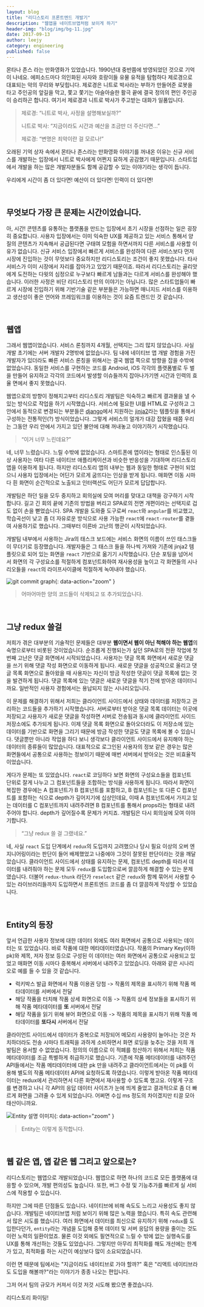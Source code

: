 ```yaml
---
layout: blog
title: "리디스토리 프론트엔드 개발기"
description: "웹앱을 네이트브앱처럼 보이게 하기"
header-img: "blog/img/bg-11.jpg"
date: 2017-09-13
author: leejy
category: engineering
published: false
---
```



몬타나 존스 라는 만화영화가 있었습니다. 1990년대 중반쯤에 방영되었던 것으로 기억이 나네요. 에피소드마다 의인화된 사자와 호랑이들 유물 유적을 탐험하다 제로경으로 대표되는 악의 무리와 부딪힙니다. 제로경은 니트로 박사라는 부하가 만들어준 로봇을 타고 주인공의 앞길을 막고, 쫓고 쫓기는 아슬아슬한 활극 끝에 결국 정의의 편인 주인공이 승리하곤 합니다. 여기서 제로경과 니트로 박사가 주고받는 대화가 일품입니다. 

> 제로경: “니트로 박사, 사정을 설명해보실까?” 
>
> 니트로 박사: “지금이라도 시간과 예산을 조금만 더 주신다면…” 
>
> 제로경: “변명은 죄악이란 걸 모르나!” 

오래된 기억 상자 속에서 몬타나 존스라는 만화영화 이야기를 꺼내온 이유는 신규 서비스를 개발하는 입장에서 니트로 박사에게 어쩐지 묘하게 공감했기 때문입니다. 스타트업에서 개발을 하는 많은 개발자분들도 함께 공감할 수 있는 이야기라는 생각이 듭니다. 

우리에게 시간이 좀 더 있다면! 예산이 더 있다면! 인력이 더 있다면! 

<br>

## 무엇보다 가장 큰 문제는 시간이었습니다. 
아, 시간! 콘텐츠를 유통하는 플랫폼을 만드는 입장에서 초기 시장을 선점하는 일은 굉장히 중요합니다. 사용자 입장에서는 이미 익숙한 UX를 제공하고 있는 서비스 통해서 양질의 콘텐츠가 지속해서 공급된다면 구태여 모험을 하면서까지 다른 서비스를 사용할 이유가 없습니다. 신규 서비스 입장에서 빠르게 서비스를 완성하여 다른 서비스보다 먼저 시장에 진입하는 것이 무엇보다 중요하지만 리디스토리는 조건이 좋지 못했습니다. 타사 서비스가 이미 시장에서 자리를 잡아가고 있었기 때문이죠. 따라서 리디스토리는 골리앗에게 도전하는 다윗의 심정으로 누구보다 빠르게 남들과는 다르게 서비스를 완성해야 했습니다. 이러한 사정은 비단 리디스토리 만의 이야기는 아닙니다. 많은 스타트업들이 빠르게 시장에 진입하기 위해 기반기술 같은 부분들은 가능하면 매니지드 서비스를 이용하고 생산성이 좋은 언어와 프레임워크를 이용하는 것이 요즘 트렌드인 것 같습니다. 

<br>

## 웹앱 
그래서 웹앱이었습니다. 서비스 론칭까지 4개월, 선택지는 그리 많지 않았습니다. 사실 개발 초기에는 서버 개발자 2명밖에 없었습니다. 팀 내에 네이티브 앱 개발 경험을 가진 개발자가 있더라도 빠른 서비스 론칭을 위해서는 결국 웹앱 쪽으로 방향을 잡을 수밖에 없었습니다. 동일한 서비스를 구현하는 코드를 Android, iOS 각각의 플랫폼별로 두 벌을 만들어 유지하고 각각의 코드에서 발생할 이슈들까지 잡아나가기엔 시간과 인력의 효율 면에서 좋지 못했습니다.

웹앱으로의 방향이 정해지고부터 리디스토리 개발팀은 익숙하고 빠르게 결과물을 낼 수 있는 방식으로 작업을 하기 시작했습니다. 서비스에 필요한 UI를 HTML로 구성하고 그 안에서 동적으로 변경되는 부분들은 [django](https://www.djangoproject.com/)에서 지원하는 [jinja2](http://jinja.pocoo.org/)라는 템플릿을 통해서 구성하는 전통적인(?) 방식이었습니다. 그렇게 서비스의 얼개가 대강 잡혔을 때쯤 우리는 그동안 우리 안에서 가지고 있던 불안에 대해 꺼내놓고 이야기하기 시작했습니다. 

> “이거 너무 느린데요?” 

네, 너무 느렸습니다. 느릴 수밖에 없었습니다. 스마트폰에 앱이라는 형태로 인스톨된 이상 사용자는 여타 다른 네이티브 애플리케이션과 비슷한 반응성을 기대하며 리디스토리 앱을 이용하게 됩니다. 하지만 리디스토리 앱의 내부는 웹과 동일한 형태로 구현이 되었으니 사용자 입장에서는 어딘가 모르게 굼뜨다는 인상을 받게 됩니다. 매화면 이동 시마다 흰 화면이 순간적으로 노출되고 인터랙션도 어딘가 모르게 답답합니다. 

개발팀은 하던 일을 모두 중지하고 회의실에 모여 머리를 맞대고 대책을 강구하기 시작합니다. 길고 긴 회의 끝에 기존의 방법을 버리고 SPA로의 전면 개편이라는 선택지로 겁도 없이 손을 뻗었습니다. SPA 개발을 도와줄 도구로써 `react`와 `angular`를 비교했고, 학습곡선이 낮고 좀 더 자유로운 방식으로 사용 가능한 `react`에 `react-router`를 곁들여 사용하기로 했습니다. 그때부터 이른바 고난의 행군이 시작되었습니다. 

개발팀 내부에서 사용하는 Jira의 태스크 보드에는 서비스 화면의 이름이 쓰인 태스크들이 무더기로 등장했습니다. 개발자들은 그 태스크 들을 하나씩 가져와 기존에 jinja2 템플릿으로 되어 있는 화면을 `react` 기반으로 옮기기 시작했습니다. 단순 포팅을 넘어서서 화면의 각 구성요소를 적절하게 컴포넌트화하여 재사용성을 높이고 각 화면들의 시나리오들을 `react`의 라이프사이클에 적절하게 녹여내야 했습니다.

![git commit graph](/blog/img/2017-09-13/code_deleted_added.png){: data-action="zoom" }
> 어마어마한 양의 코드들이 삭제되고 또 추가되었습니다. 

<br>

## 그냥 redux 쓸걸 
저희가 겪은 대부분의 기술적인 문제들은 대부분 **웹이면서 웹이 아닌 척해야 하는 웹앱**의 숙명으로부터 비롯된 것이었습니다. 순조롭게 진행되는가 싶던 SPA로의 전환 작업에 첫 번째 고난은 댓글 화면에서 시작되었습니다. 사용자는 댓글 목록 화면에서 새로운 댓글을 쓰기 위해 댓글 작성 화면으로 이동하게 됩니다. 새로운 댓글을 성공적으로 올리고 댓글 목록 화면으로 돌아왔을 때 사용자는 자신이 방금 작성한 댓글이 댓글 목록에 없는 것을 발견하게 됩니다. 댓글 목록에 있는 댓글은 새로운 댓글을 적기 전에 받아온 데이터니까요. 일반적인 사용자 경험에서는 용납되지 않는 시나리오입니다. 

이 문제를 해결하기 위해서 저희는 클라이언트 사이드에서 상태와 데이터를 저장하고 관리하는 코드들을 추가하기 시작했습니다. 서버로부터 받아온 댓글 목록 데이터는 이곳에 저장되고 사용자가 새로운 댓글을 작성하면 서버로 전송됨과 동시에 클라이언트 사이드 저장소에도 추가되게 됩니다. 이제 댓글 목록 화면으로 돌아오더라도 이 저장소에 있는 데이터를 기반으로 화면을 그리기 때문에 방금 작성한 댓글도 댓글 목록에 볼 수 있습니다. 댓글뿐만 아니라 작업을 하다 보니 생각보다 클라이언트 사이드에서 유지해야 하는 데이터의 종류들이 많았습니다. 대표적으로 로그인된 사용자의 정보 같은 경우는 많은 화면들에서 공통으로 사용하는 정보이기 때문에 매번 서버에서 받아오는 것은 비효율적이었습니다. 

게다가 문제는 또 있었습니다. `react`로 코딩하다 보면 화면의 구성요소들을 컴포넌트 단위로 잘게 나누고 그 컴포넌트들을 조합하는 방식을 사용하게 됩니다. 따라서 화면이 복잡한 경우에는 A 컴포넌트가 B 컴포넌트를 포함하고, B 컴포넌트는 또 다른 C 컴포넌트를 포함하는 식으로 depth가 깊어지기에 십상인데요, 이때 A 컴포넌트에서 가지고 있는 데이터를 C 컴포넌트까지 내려주려면 B 컴포넌트를 통해서 props라는 형태로 내려주어야 합니다. depth가 깊어질수록 문제가 커지죠. 개발팀은 다시 회의실에 모여 이야기합니다. 

> “그냥 redux 쓸 걸 그랬네요.” 

네, 사실 `react` 도입 단계에서 `redux`의 도입까지 고려했으나 당시 필요 이상의 오버 엔지니어링이라는 판단이 들어 배제했었고 나중에야 그것이 잘못된 판단이라는 것을 깨달았습니다. 클라이언트 사이드에서 상태를 유지하는 문제, 컴포넌트 depth를 따라서 데이터를 내려줘야 하는 문제 모두 `redux`를 도입함으로써 깔끔하게 해결할 수 있는 문제였습니다. 더불어 `redux-thunk` 라던가 `reselect` 같은 `redux`와 함께 묶어서 사용할 수 있는 라이브러리들까지 도입하면서 프론트엔드 코드를 좀 더 깔끔하게 작성할 수 있었습니다. 

<br>

## Entity의 등장 
앞서 언급한 사용자 정보에 대한 데이터 외에도 여러 화면에서 공통으로 사용되는 데이터는 또 있었습니다. 바로 작품에 대한 메타데이터였습니다. 작품의 Primary Key(이하 pk)와 제목, 저자 정보 등으로 구성된 이 데이터는 여러 화면에서 공통으로 사용되고 있었고 매화면 이동 시마다 중복해서 서버에서 내려주고 있었습니다. 아래와 같은 시나리오로 예를 들 수 있을 것 같습니다.

- 럭키박스 발급 화면에서 작품 이용권 당첨 -> 작품의 제목을 표시하기 위해 작품 메타데이터를 서버에서 전달 
- 해당 작품을 터치해 작품 상세 화면으로 이동 -> 작품의 상세 정보들을 표시하기 위해 작품 메타데이터를 **또** 서버에서 전달 
- 해당 작품을 읽기 위해 뷰어 화면으로 이동 -> 작품의 제목을 표시하기 위해 작품 메타데이터를 **또다시** 서버에서 전달 

클라이언트 사이드에서 데이터가 중복으로 저장되어 메모리 사용량이 늘어나는 것은 차치하더라도 전송 시마다 트래픽을 과하게 소비하면서 화면 로딩을 늦추는 것을 저희 개발팀은 용서할 수 없었습니다. 
정의의 이름으로 이 적폐를 청산하기 위해서 저희는 작품 메타데이터를 조금 특별하게 취급하기로 했습니다. 기존에 작품 메타데이터를 내려주던 API들에서는 작품 메타데이터에 대한 pk 만을 내려주고 클라이언트에서는 이 pk를 이용해 별도의 작품 메타데이터 API에 요청하도록 하였습니다. 
이렇게 받아온 작품 메타데이터는 redux에서 관리하면서 다른 화면에서 재사용할 수 있도록 했고요. 이렇게 구조를 변경하고 나니 각 API의 응답 데이터 사이즈가 눈에 띄게 줄었고 결과적으로 좀 더 빠르게 화면을 그려줄 수 있게 되었습니다. 어쩌면 수십 ms 정도의 차이겠지만 티끌 모아 태산이니까요. 

![Entity 설명 이미지](/blog/img/2017-09-13/entity.png){: data-action="zoom" } 
> Entity는 이렇게 동작합니다.

<br>

## 웹 같은 앱, 앱 같은 웹 그리고 앞으로는? 
리디스토리는 웹앱으로 개발되었습니다. 웹앱으로 하면 하나의 코드로 모든 플랫폼에 대응할 수 있으며, 개발 편의성도 높습니다. 또한, 버그 수정 및 기능추가를 빠르게 실 서비스에 적용할 수 있습니다. 

하지만 그에 따른 단점들도 있습니다. 네이티브에 비해 속도도 느리고 사용성도 좋지 않습니다. 
개발팀은 네이티브앱 처럼 보이기 위해 많은 노력을 했습니다. 특히 속도 관련해서 많은 시도를 했습니다. 여러 화면에서 데이터를 최신으로 유지하기 위해 `redux`를 도입한다던가, `entity`라는 개념을 도입해 중복 데이터 및 서버 응답의 용량을 줄이는 것도 이런 노력의 일환이었죠. 물론 이것 외에도 필연적으로 느릴 수 밖에 없는 실행속도를 UX를 통해 개선하는 것들도 있었습니다. 그렇지만 아무리 최적화를 해도 개선에는 한계가 있고, 최적화를 하는 시간이 예상보다 많이 소요되었습니다. 

이런 면 때문에 팀에서는 "지금이라도 네이티브로 가야 할까?" 혹은 "리액트 네이티브라도 도입을 해볼까?"라는 이야기가 종종 나오는 편입니다.

그저 어서 팀의 규모가 커져서 이것 저것 시도해 봤으면 좋겠습니다.


리디스토리 화이팅!
